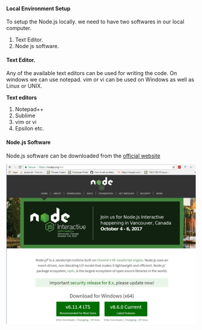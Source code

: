 <h4>Local Environment Setup</h4>
<p>To setup the Node.js locally. we need to have two softwares in our local computer.</p>
<ol type="1">
	<li>Text Editor.</li>
	<li>Node js software.</li>
</ol>
<h4>Text Editor.</h4>
<p>Any of the available text editors can be used for writing the code. On windows we can use notepad. vim or vi can be used on Windows as well as Linux or UNIX.</p>
<span><b>Text editors</b></span>
<ol type="1">
	<li>Notepad++</li>
	<li>Sublime</li>
	<li>vim or vi</li>
	<li>Epsilon etc.</li>
</ol>
<h4>Node.js Software</h4>
<p>Node.js software can be downloaded from the <a href="https://nodejs.org/en/" target="_blank">official  website</a></p>

![nodejsdownload](https://github.com/pioneercoders/pc-tutorials/blob/master/node-js/images/nodejsdownload.PNG)
